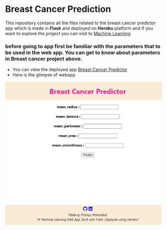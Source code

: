 # Breast Cancer Prediction

This repository contains all the files related to the breast cancer predictor app  which is made in **Flask** and deployed on **Heroku** platform and if you want to explore the project you can visit to [Machine Learning](https://github.com/pranaymohadikar/Machine-Learning-Projects-)


### before going to app first be familiar with the parameters that to be used in the web app. You can get to know about parameters in Breast cancer project above.

- You can view the deployed app [Breast Cancer Predictor](https://breast-cancer-prediction-v1.herokuapp.com/)
- Here is the glimpse of webapp 


![webpage](https://github.com/pranaymohadikar/Breast_cancer_prediction/blob/master/static/breast%20cancer%20%20webapp.png)
